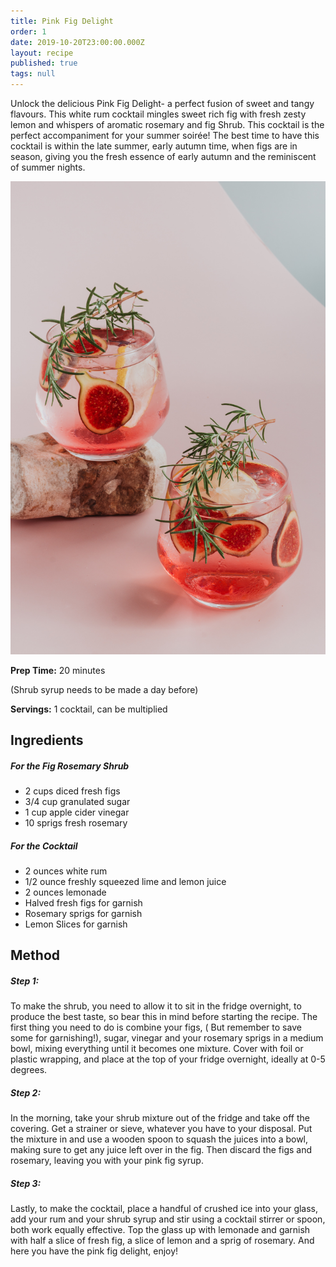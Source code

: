 ```yaml
---
title: Pink Fig Delight
order: 1
date: 2019-10-20T23:00:00.000Z
layout: recipe
published: true
tags: null
---
```

Unlock the delicious Pink Fig Delight- a perfect fusion of sweet and tangy flavours. This white rum cocktail mingles sweet rich fig with fresh zesty lemon and whispers of aromatic rosemary and fig Shrub. This cocktail is the perfect accompaniment for your summer soirée! The best time to have this cocktail is within the late summer, early autumn time, when figs are in season, giving you the fresh essence of early autumn and the reminiscent of summer nights.

![Fig rosemary lemon rum cocktail ](../uploads/gaby-yerden-3x2cfcobeeq-unsplash.jpg "Pink Fig Delight ")



**Prep Time:** 20 minutes 

(Shrub syrup needs to be made a day before)

**Servings:** 1 cocktail, can be multiplied

## **Ingredients**

##### For the Fig Rosemary Shrub

* 2 cups diced fresh figs
* 3/4 cup granulated sugar
* 1 cup apple cider vinegar
* 10 sprigs fresh rosemary   

##### For the Cocktail

* 2 ounces white rum
* 1/2 ounce freshly squeezed lime and lemon juice 
* 2 ounces lemonade 
* Halved fresh figs for garnish
* Rosemary sprigs for garnish 
* Lemon Slices for garnish

## Method

##### *Step 1:*

To make the shrub, you need to allow it to sit in the fridge overnight, to produce the best taste, so bear this in mind before starting the recipe. The first thing you need to do is combine your figs, ( But remember to save some for garnishing!), sugar, vinegar and your rosemary sprigs in a medium bowl, mixing everything until it becomes one mixture. Cover with foil or plastic wrapping, and place at the top of your fridge overnight, ideally at 0-5 degrees.

##### *Step 2:*

In the morning, take your shrub mixture out of the fridge and take off the covering. Get a strainer or sieve, whatever you have to your disposal. Put the mixture in and use a wooden spoon to squash the juices into a bowl, making sure to get any juice left over in the fig. Then discard the figs and rosemary, leaving you with your pink fig syrup.

##### *Step 3:*

Lastly, to make the cocktail, place a handful of crushed ice into your glass, add your rum and your shrub syrup and stir using a cocktail stirrer or spoon, both work equally effective. Top the glass up with lemonade and garnish with half a slice of fresh fig, a slice of lemon and a sprig of rosemary. And here you have the pink fig delight, enjoy!